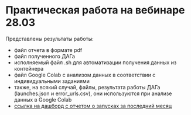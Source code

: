 # Практическая работа на вебинаре 28.03
Представлены результаты работы:
* файл отчета в формате pdf
* файл полученного ДАГа
* исполняемый файл .sh для автоматизации получения данных из контейнера
* файл Google Colab с анализом данных в соответствии с индивидуальными заданиями
* также, на всякий случай, файлы, результата работы ДАГа (launches.json и error_urls.csv), они используются при анализе данных в Google Colab
* [ссылка на дашборд с отчетом о запусках за последний месяц](https://datalens.yandex.cloud/gm3wcfto0kk82)
